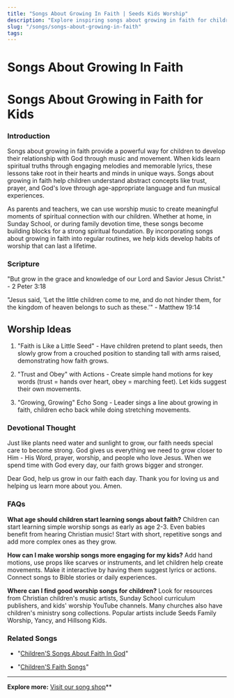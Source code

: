 ```yaml
---
title: "Songs About Growing In Faith | Seeds Kids Worship"
description: "Explore inspiring songs about growing in faith for children's worship and faith development. Biblical music resources for families and ministry."
slug: "/songs/songs-about-growing-in-faith"
tags:
---
```


# Songs About Growing In Faith

# Songs About Growing in Faith for Kids

### Introduction
Songs about growing in faith provide a powerful way for children to develop their relationship with God through music and movement. When kids learn spiritual truths through engaging melodies and memorable lyrics, these lessons take root in their hearts and minds in unique ways. Songs about growing in faith help children understand abstract concepts like trust, prayer, and God's love through age-appropriate language and fun musical experiences.

As parents and teachers, we can use worship music to create meaningful moments of spiritual connection with our children. Whether at home, in Sunday School, or during family devotion time, these songs become building blocks for a strong spiritual foundation. By incorporating songs about growing in faith into regular routines, we help kids develop habits of worship that can last a lifetime.

### Scripture
"But grow in the grace and knowledge of our Lord and Savior Jesus Christ." - 2 Peter 3:18

"Jesus said, 'Let the little children come to me, and do not hinder them, for the kingdom of heaven belongs to such as these.'" - Matthew 19:14

## Worship Ideas
1. "Faith is Like a Little Seed" - Have children pretend to plant seeds, then slowly grow from a crouched position to standing tall with arms raised, demonstrating how faith grows.

2. "Trust and Obey" with Actions - Create simple hand motions for key words (trust = hands over heart, obey = marching feet). Let kids suggest their own movements.

3. "Growing, Growing" Echo Song - Leader sings a line about growing in faith, children echo back while doing stretching movements.

### Devotional Thought
Just like plants need water and sunlight to grow, our faith needs special care to become strong. God gives us everything we need to grow closer to Him - His Word, prayer, worship, and people who love Jesus. When we spend time with God every day, our faith grows bigger and stronger.

Dear God, help us grow in our faith each day. Thank you for loving us and helping us learn more about you. Amen.

### FAQs

**What age should children start learning songs about faith?**
Children can start learning simple worship songs as early as age 2-3. Even babies benefit from hearing Christian music! Start with short, repetitive songs and add more complex ones as they grow.

**How can I make worship songs more engaging for my kids?**
Add hand motions, use props like scarves or instruments, and let children help create movements. Make it interactive by having them suggest lyrics or actions. Connect songs to Bible stories or daily experiences.

**Where can I find good worship songs for children?**
Look for resources from Christian children's music artists, Sunday School curriculum publishers, and kids' worship YouTube channels. Many churches also have children's ministry song collections. Popular artists include Seeds Family Worship, Yancy, and Hillsong Kids.

### Related Songs

- "[Children'S Songs About Faith In God](/songs/children-s-songs-about-faith-in-god/)"

- "[Children'S Faith Songs](/songs/children-s-faith-songs/)"

---

**Explore more:** [Visit our song shop](https://seedskidsworship.com/shop)**

<!-- Schema Markup -->
<script type="application/ld+json">
{
  "@context": "https://schema.org",
  "@type": "MusicRecording",
  "name": "Songs About Growing In Faith",
  "byArtist": {
    "@type": "MusicGroup",
    "name": "Seeds Kids Worship"
  },
  "isFamilyFriendly": true,
  "url": "https://seedskidsworship.com/songs/songs-about-growing-in-faith/"
}
</script>